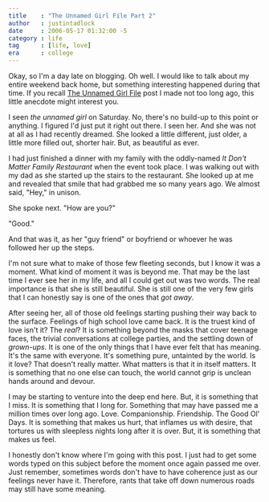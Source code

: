```yaml
---
title    : "The Unnamed Girl File Part 2"
author   : justintadlock
date     : 2006-05-17 01:32:00 -5
category : life
tag      : [life, love]
era      : college
---
```


Okay, so I'm a day late on blogging.  Oh well.  I would like to talk about my entire weekend back home, but something interesting happened during that time.  If you recall <a href="/archives/2006/05/08/the-unnamed-girl-file" title="The Unnamed Girl File (May 08, 2006)"> The Unnamed Girl File</a> post I made not too long ago, this little anecdote might interest you.

I seen <em> the unnamed girl</em> on Saturday.  No, there's no build-up to this point or anything.  I figured I'd just put it right out there.  I seen her.  And she was not at all as I had recently dreamed.  She looked a little different, just older, a little more filled out, shorter hair.  But, as beautiful as ever.

I had just finished a dinner with my family with the oddly-named <em> It Don't Matter Family Restaurant</em> when the event took place.  I was walking out with my dad as she started up the stairs to the restaurant.  She looked up at me and revealed that smile that had grabbed me so many years ago.  We almost said, "Hey," in unison.

She spoke next.  "How are you?"

"Good."

And that was it, as her "guy friend" or boyfriend or whoever he was followed her up the steps.

I'm not sure what to make of those few fleeting seconds, but I know it was a moment.  What kind of moment it was is beyond me.  That may be the last time I ever see her in my life, and all I could get out was two words.  The real importance is that she is still beautiful.  She is still one of the very few girls that I can honestly say is one of the ones that <em> got away</em>.

After seeing her, all of those old feelings starting pushing their way back to the surface.  Feelings of high school love came back.  It is the truest kind of love isn't it?  The <em> real</em>?  It is something beyond the masks that cover teenage faces, the trivial conversations at college parties, and the settling down of <em> grown-ups</em>.  It is one of the only things that I have ever felt that has meaning.  It's the same with everyone.  It's something pure, untainted by the world.  Is it love?  That doesn't really matter.  What matters is that it in itself matters.  It is something that no one else can touch, the world cannot grip is unclean hands around and devour.

I may be starting to venture into the deep end here.  But, it is something that I miss.  It is something that I long for.  Something that may have passed me a million times over long ago.  Love.  Companionship.  Friendship.  The Good Ol' Days.  It is something that makes us hurt, that inflames us with desire, that tortures us with sleepless nights long after it is over.  But, it is something that makes us feel.

I honestly don't know where I'm going with this post.  I just had to get some words typed on this subject before the moment once again passed me over.  Just remember, sometimes words don't have to have coherence just as our feelings never have it.  Therefore, rants that take off down numerous roads may still have some meaning.
